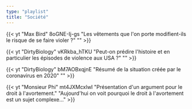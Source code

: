 ```yaml
---
type: "playlist"
title: "Société"
---
```



{{< yt "Max Bird" 8oGNE-Ij-gs "Les vêtements que l'on porte modifient-ils le risque de se faire violer ?" "" >}}

{{< yt "DirtyBiology" vKRkba_hTKU "Peut-on prédire l'histoire et en particulier les épisodes de violence aux USA ?" "" >}}

{{< yt "DirtyBiology" bM7AOBxqjnE "Résumé de la situation créée par le coronavirus en 2020" "" >}}

{{< yt "Monsieur Phi" mt4JXMcxlwI "Présentation d'un argument pour le droit à l'avortement." "Aujourd'hui on voit pourquoi le droit à l'avortement est un sujet complexe..." >}}
